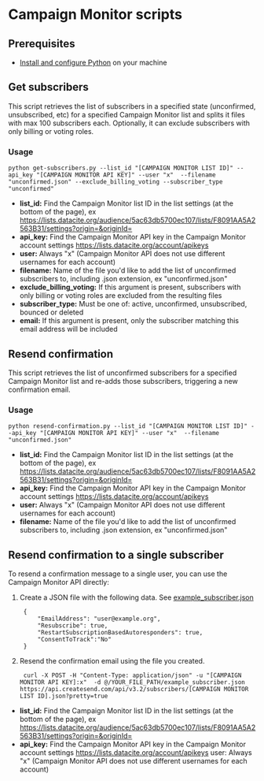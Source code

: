 # Campaign Monitor scripts

## Prerequisites

- [Install and configure Python](https://wiki.python.org/moin/BeginnersGuide/Download) on your machine

## Get subscribers

This script retrieves the list of subscribers in a specified state (unconfirmed, unsubscribed, etc) for a specified Campaign Monitor list and splits it files with max 100 subscribers each. Optionally, it can exclude subscribers with only billing or voting roles.

### Usage

    python get-subscribers.py --list_id "[CAMPAIGN MONITOR LIST ID]" --api_key "[CAMPAIGN MONITOR API KEY]" --user "x"  --filename "unconfirmed.json" --exclude_billing_voting --subscriber_type "unconfirmed"

- **list_id:** Find the Campaign Monitor list ID in the list settings (at the bottom of the page), ex https://lists.datacite.org/audience/5ac63db5700ec107/lists/F8091AA5A2563B31/settings?origin=&originId=
- **api_key:** Find the Campaign Monitor API key in the Campaign Monitor account settings https://lists.datacite.org/account/apikeys
- **user:** Always "x" (Campaign Monitor API does not use different usernames for each account)
- **filename:** Name of the file you'd like to add the list of unconfirmed subscribers to, including .json extension, ex "unconfirmed.json"
- **exclude_billing_voting:** If this argument is present, subscribers with only billing or voting roles are excluded from the resulting files
- **subscriber_type:** Must be one of: active, unconfirmed, unsubscribed, bounced or deleted
- **email:** If this argument is present, only the subscriber matching this email address will be included


## Resend confirmation

This script retrieves the list of unconfirmed subscribers for a specified Campaign Monitor list and re-adds those subscribers, triggering a new confirmation email.

### Usage

    python resend-confirmation.py --list_id "[CAMPAIGN MONITOR LIST ID]" --api_key "[CAMPAIGN MONITOR API KEY]" --user "x"  --filename "unconfirmed.json"

- **list_id:** Find the Campaign Monitor list ID in the list settings (at the bottom of the page), ex https://lists.datacite.org/audience/5ac63db5700ec107/lists/F8091AA5A2563B31/settings?origin=&originId=
- **api_key:** Find the Campaign Monitor API key in the Campaign Monitor account settings https://lists.datacite.org/account/apikeys
- **user:** Always "x" (Campaign Monitor API does not use different usernames for each account)
- **filename:** Name of the file you'd like to add the list of unconfirmed subscribers to, including .json extension, ex "unconfirmed.json"

## Resend confirmation to a single subscriber
To resend a confirmation message to a single user, you can use the Campaign Monitor API directly:

1. Create a JSON file with the following data. See [example_subscriber.json](https://github.com/datacite/engagement-scripts/blob/main/campaign-monitor/example_subscriber.json)

        {
            "EmailAddress": "user@example.org",
            "Resubscribe": true,
            "RestartSubscriptionBasedAutoresponders": true,
            "ConsentToTrack":"No"
        }
        
2. Resend the confirmation email using the file you created.

        curl -X POST -H "Content-Type: application/json" -u "[CAMPAIGN MONITOR API KEY]:x"  -d @/YOUR_FILE_PATH/example_subscriber.json https://api.createsend.com/api/v3.2/subscribers/[CAMPAIGN MONITOR LIST ID].json?pretty=true

- **list_id:** Find the Campaign Monitor list ID in the list settings (at the bottom of the page), ex https://lists.datacite.org/audience/5ac63db5700ec107/lists/F8091AA5A2563B31/settings?origin=&originId=
- **api_key:** Find the Campaign Monitor API key in the Campaign Monitor account settings https://lists.datacite.org/account/apikeys
user: Always "x" (Campaign Monitor API does not use different usernames for each account)

